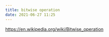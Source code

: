 ```yaml
---
title: bitwise operation
date: 2021-06-27 11:25
---
```


https://en.wikipedia.org/wiki/Bitwise_operation
